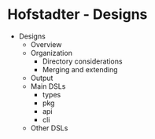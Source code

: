 # Hofstadter - Designs

- Designs
  - Overview
  - Organization
    - Directory considerations
    - Merging and extending
  - Output
  - Main DSLs
    - types
    - pkg
    - api
    - cli
  - Other DSLs
